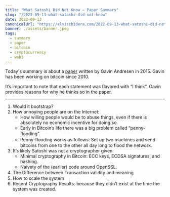 ```yaml
---
title: "What Satoshi Did Not Know — Paper Summary"
slug: "/2022-09-13-what-satoshi-did-not-know"
date: 2022-09-13
canonicalUrl: "https://elvischidera.com/2022-09-13-what-satoshi-did-not-know/"
banner: ./assets/banner.jpeg
tags:
  - summary
  - paper
  - bitcoin
  - cryptocurrency
  - web3
---
```


Today's summary is about a [paper](https://www.ifca.ai/pub/fc15/89750001.pdf) written by Gavin Andresen in 2015. Gavin has been working on bitcoin since 2010.

It’s important to note that each statement was flavored with “I think”. Gavin provides reasons for why he thinks so in the paper.

-----

1. Would it bootstrap?
2. How annoying people are on the Internet: 
    * How willing people would be to abuse things, even if there is absolutely no economic incentive for doing so.
    * Early in Bitcoin’s life there was a big problem called “penny­-ﬂooding”.
    * Penny-ﬂooding works as follows: Set up two machines and send bitcoins from one to the other all day long to flood the network.
3. It’s likely Satoshi was not a cryptographer given:
    * Minimal cryptography in Bitcoin: ECC keys, ECDSA signatures, and hashing.
    * Naivety of the (earlier) code around OpenSSL.
4.  The Diﬀerence between Transaction validity and meaning
5. How to scale the system
6. Recent Cryptography Results: because they didn’t exist at the time the system was created.
